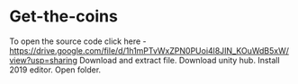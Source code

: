 # Get-the-coins

To open the source code click here - https://drive.google.com/file/d/1h1mPTvWxZPN0PUoi4l8JIN_KOuWdB5xW/view?usp=sharing
Download and extract file. Download unity hub. Install 2019 editor. Open folder.
